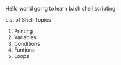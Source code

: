 Hello world
 going to learn bash shell scripting

List of Shell Topics
1. Printing
2. Variables
3. Conditions
4. Funtions
5. Loops
